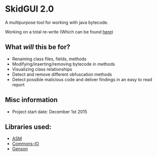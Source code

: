 # SkidGUI 2.0
A multipurpose tool for working with java bytecode. 

Working on a total re-write (Which can be found [here](../skidsuite-2))

## What *will* this be for? 
* Renaming class files, fields, methods
* Modifying/inserting/removing bytecode in methods
* Visualizing class relationships
* Detect and remove different obfuscation methods
* Detect possible malicious code and deliver findings in an easy to read report

## Misc information
* Project start date: December 1st 2015

## Libraries used:
* [ASM](http://asm.ow2.org/)
* [Commons-IO](https://commons.apache.org/proper/commons-io/)
* [Genson](https://github.com/owlike/genson)
